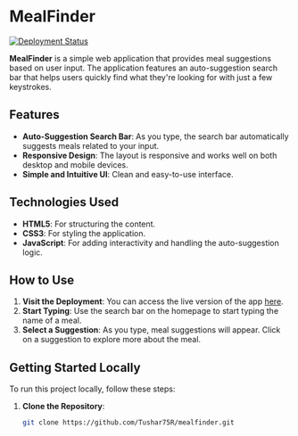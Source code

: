 # MealFinder

[![Deployment Status](https://img.shields.io/badge/deployed-success-brightgreen)](https://Tushar75R.github.io/mealfinder/)

**MealFinder** is a simple web application that provides meal suggestions based on user input. The application features an auto-suggestion search bar that helps users quickly find what they're looking for with just a few keystrokes.

## Features

- **Auto-Suggestion Search Bar**: As you type, the search bar automatically suggests meals related to your input.
- **Responsive Design**: The layout is responsive and works well on both desktop and mobile devices.
- **Simple and Intuitive UI**: Clean and easy-to-use interface.

## Technologies Used

- **HTML5**: For structuring the content.
- **CSS3**: For styling the application.
- **JavaScript**: For adding interactivity and handling the auto-suggestion logic.

## How to Use

1. **Visit the Deployment**: You can access the live version of the app [here](https://Tushar75R.github.io/mealfinder/).
2. **Start Typing**: Use the search bar on the homepage to start typing the name of a meal.
3. **Select a Suggestion**: As you type, meal suggestions will appear. Click on a suggestion to explore more about the meal.

## Getting Started Locally

To run this project locally, follow these steps:

1. **Clone the Repository**:
   ```bash
   git clone https://github.com/Tushar75R/mealfinder.git
